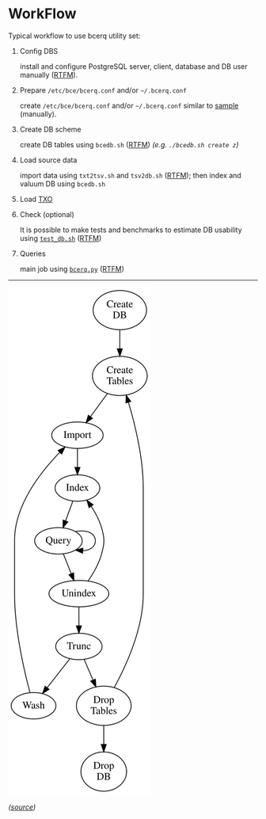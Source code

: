 # WorkFlow

Typical workflow to use bcerq utility set:

1. Config DBS

   install and configure PostgreSQL server, client, database and DB user manually ([RTFM](DBS.md)).

1. Prepare `/etc/bce/bcerq.conf` and/or `~/.bcerq.conf`

   create `/etc/bce/bcerq.conf` and/or `~/.bcerq.conf` similar to [sample](bcerq.conf) (manually).

1. Create DB scheme

   create DB tables using `bcedb.sh` ([RTFM](DB.md))
   *(e.g. `./bcedb.sh create z`)*

1. Load source data

   import data using `txt2tsv.sh` and `tsv2db.sh` ([RTFM](ImpEx.md));
   then index and valuum DB using `bcedb.sh`

1. Load [TXO](TXO.md)

1. Check (optional)

   It is possible to make tests and benchmarks to estimate DB usability using [`test_db.sh`](../test_db.sh) ([RTFM](Test_DB.md))

1. Queries

   main job using [`bcerq.py`](../bcerq.py) ([RTFM](BCERQ.md))

---

![Comics](WorkFlow.svg)

_([source](WorkFlow.dot))_

